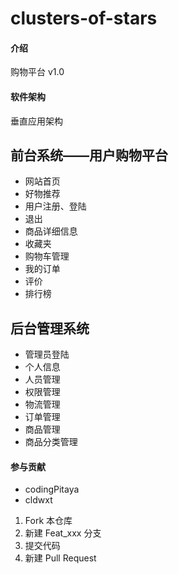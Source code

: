 # clusters-of-stars

#### 介绍
购物平台 v1.0

#### 软件架构
垂直应用架构


## 前台系统——用户购物平台 

+ 网站首页
+ 好物推荐
+ 用户注册、登陆
+ 退出
+ 商品详细信息
+ 收藏夹
+ 购物车管理
+ 我的订单
+ 评价
+ 排行榜

## 后台管理系统

+ 管理员登陆
+ 个人信息
+ 人员管理
+ 权限管理
+ 物流管理
+ 订单管理
+ 商品管理
+ 商品分类管理

#### 参与贡献
+ codingPitaya
+ cldwxt

1.  Fork 本仓库
2.  新建 Feat_xxx 分支
3.  提交代码
4.  新建 Pull Request

